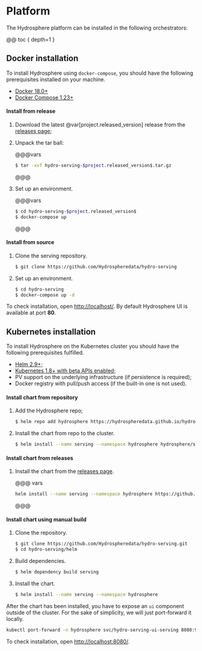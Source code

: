# Platform

The Hydrosphere platform can be installed in the following orchestrators:

@@ toc { depth=1 }

## Docker installation

To install Hydrosphere using `docker-compose`, you should have the following prerequisites installed on your machine. 

- [Docker 18.0+](https://docs.docker.com/install/)
- [Docker Compose 1.23+](https://docs.docker.com/compose/install/#install-compose)

#### Install from release

1. Download the latest @var[project.released_version] release from the [releases page](https://github.com/Hydrospheredata/hydro-serving/releases);

1. Unpack the tar ball:

    @@@vars
    ```sh 
    $ tar -xvf hydro-serving-$project.released_version$.tar.gz
    ```
    @@@

1. Set up an environment.

    @@@vars 
    ```sh
    $ cd hydro-serving-$project.released_version$
    $ docker-compose up
    ```
    @@@

#### Install from source

1. Clone the serving repository.

    ```sh
    $ git clone https://github.com/Hydrospheredata/hydro-serving
    ```

1. Set up an environment.

    ```sh
    $ cd hydro-serving
    $ docker-compose up -d
    ```

To check installation, open [http://localhost/](http://localhost/). By default Hydrosphere UI is available at port __80__.

## Kubernetes installation

To install Hydrosphere on the Kubernetes cluster you should have the following prerequisites fulfilled. 

- [Helm 2.9+;](https://docs.helm.sh/using_helm/#install-helm)
- [Kubernetes 1.8+ with beta APIs enabled;](https://kubernetes.io/docs/setup/)
- PV support on the underlying infrastructure (if persistence is required);
- Docker registry with pull/push access (if the built-in one is not used).


#### Install chart from repository

1. Add the Hydrosphere repo;

    ```sh
    $ helm repo add hydrosphere https://hydrospheredata.github.io/hydro-serving/helm 
    ```

1. Install the chart from repo to the cluster.

    ```sh
    $ helm install --name serving --namespace hydrosphere hydrosphere/serving
    ```

#### Install chart from releases

1. Install the chart from the [releases page](https://github.com/Hydrospheredata/hydro-serving/releases).
   
    @@@ vars
    ```sh
    helm install --name serving --namespace hydrosphere https://github.com/Hydrospheredata/hydro-serving/releases/download/$project.released_version$/helm.serving-$project.released_version$.tgz
    ```
    @@@

#### Install chart using manual build

1. Clone the repository.

    ```sh
    $ git clone https://github.com/Hydrospheredata/hydro-serving.git
    $ cd hydro-serving/helm
    ```

1. Build dependencies.

    ```sh
    $ helm dependency build serving
    ```

1. Install the chart.

    ```sh
    $ helm install --name serving --namespace hydrosphere
    ```

After the chart has been installed, you have to expose an `ui` component outside 
of the cluster. For the sake of simplicity, we will just port-forward it locally. 

```sh
kubectl port-forward -n hydrosphere svc/hydro-serving-ui-serving 8080:9090
```

To check installation, open [http://localhost:8080/](http://localhost:8080/).


[docker-install]: 
[docker-compose-install]: 

